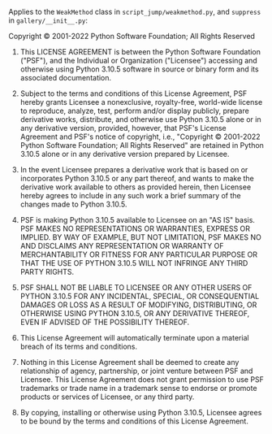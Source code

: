 Applies to the `WeakMethod` class in `script_jump/weakmethod.py`,
and `suppress` in `gallery/__init__.py`:

Copyright © 2001-2022 Python Software Foundation; All Rights Reserved

1. This LICENSE AGREEMENT is between the Python Software Foundation ("PSF"), and
   the Individual or Organization ("Licensee") accessing and otherwise using Python
   3.10.5 software in source or binary form and its associated documentation.

2. Subject to the terms and conditions of this License Agreement, PSF hereby
   grants Licensee a nonexclusive, royalty-free, world-wide license to reproduce,
   analyze, test, perform and/or display publicly, prepare derivative works,
   distribute, and otherwise use Python 3.10.5 alone or in any derivative
   version, provided, however, that PSF's License Agreement and PSF's notice of
   copyright, i.e., "Copyright © 2001-2022 Python Software Foundation; All Rights
   Reserved" are retained in Python 3.10.5 alone or in any derivative version
   prepared by Licensee.

3. In the event Licensee prepares a derivative work that is based on or
   incorporates Python 3.10.5 or any part thereof, and wants to make the
   derivative work available to others as provided herein, then Licensee hereby
   agrees to include in any such work a brief summary of the changes made to Python
   3.10.5.

4. PSF is making Python 3.10.5 available to Licensee on an "AS IS" basis.
   PSF MAKES NO REPRESENTATIONS OR WARRANTIES, EXPRESS OR IMPLIED.  BY WAY OF
   EXAMPLE, BUT NOT LIMITATION, PSF MAKES NO AND DISCLAIMS ANY REPRESENTATION OR
   WARRANTY OF MERCHANTABILITY OR FITNESS FOR ANY PARTICULAR PURPOSE OR THAT THE
   USE OF PYTHON 3.10.5 WILL NOT INFRINGE ANY THIRD PARTY RIGHTS.

5. PSF SHALL NOT BE LIABLE TO LICENSEE OR ANY OTHER USERS OF PYTHON 3.10.5
   FOR ANY INCIDENTAL, SPECIAL, OR CONSEQUENTIAL DAMAGES OR LOSS AS A RESULT OF
   MODIFYING, DISTRIBUTING, OR OTHERWISE USING PYTHON 3.10.5, OR ANY DERIVATIVE
   THEREOF, EVEN IF ADVISED OF THE POSSIBILITY THEREOF.

6. This License Agreement will automatically terminate upon a material breach of
   its terms and conditions.

7. Nothing in this License Agreement shall be deemed to create any relationship
   of agency, partnership, or joint venture between PSF and Licensee.  This License
   Agreement does not grant permission to use PSF trademarks or trade name in a
   trademark sense to endorse or promote products or services of Licensee, or any
   third party.

8. By copying, installing or otherwise using Python 3.10.5, Licensee agrees
   to be bound by the terms and conditions of this License Agreement.
